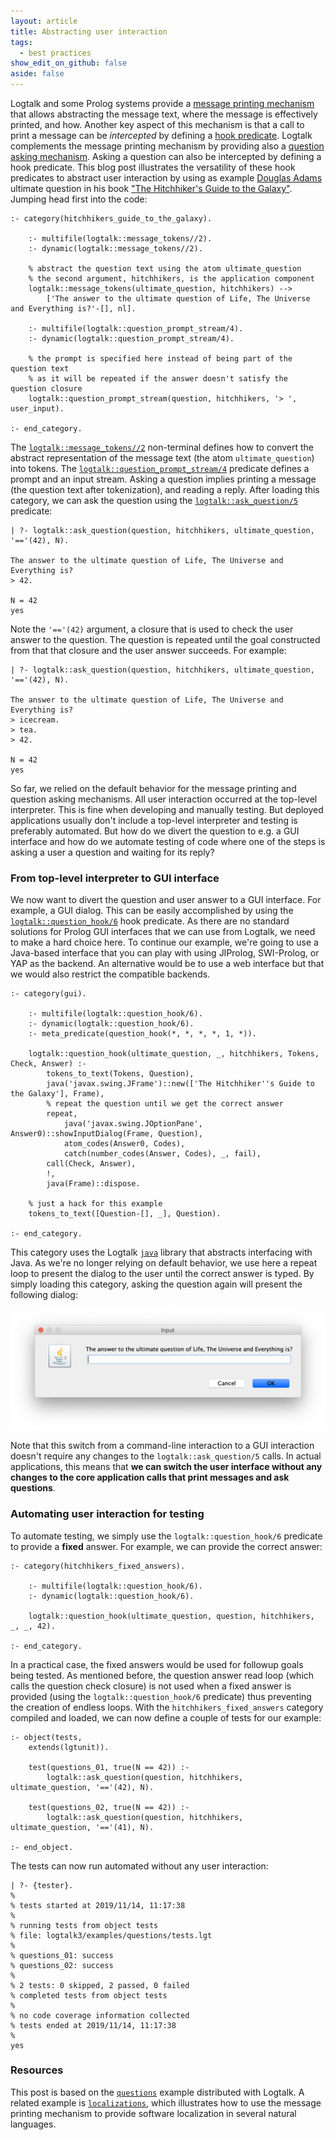 ```yaml
---
layout: article
title: Abstracting user interaction
tags:
  - best practices
show_edit_on_github: false
aside: false
---
```


Logtalk and some Prolog systems provide a
[message printing mechanism](https://logtalk.org/manuals/userman/printing.html)
that allows abstracting the message text, where the message is effectively
printed, and how. Another key aspect of this mechanism is that a call to
print a message can be *intercepted* by defining a
[hook predicate](https://logtalk.org/manuals/glossary.html#term-hook-predicate).
Logtalk complements the message printing mechanism by providing also a
[question asking mechanism](https://logtalk.org/manuals/userman/printing.html#asking-questions).
Asking a question can also be intercepted by defining a hook predicate.
This blog post illustrates the versatility of these hook predicates to
abstract user interaction by using as example [Douglas Adams](https://en.wikipedia.org/wiki/Douglas_Adams)
ultimate question in his book
["The Hitchhiker's Guide to the Galaxy"](https://en.wikipedia.org/wiki/The_Hitchhiker%27s_Guide_to_the_Galaxy).
Jumping head first into the code:

```logtalk
:- category(hitchhikers_guide_to_the_galaxy).

    :- multifile(logtalk::message_tokens//2).
    :- dynamic(logtalk::message_tokens//2).

    % abstract the question text using the atom ultimate_question
    % the second argument, hitchhikers, is the application component
    logtalk::message_tokens(ultimate_question, hitchhikers) -->
        ['The answer to the ultimate question of Life, The Universe and Everything is?'-[], nl].

    :- multifile(logtalk::question_prompt_stream/4).
    :- dynamic(logtalk::question_prompt_stream/4).

    % the prompt is specified here instead of being part of the question text
    % as it will be repeated if the answer doesn't satisfy the question closure
    logtalk::question_prompt_stream(question, hitchhikers, '> ', user_input).

:- end_category.
```

The [`logtalk::message_tokens//2`](https://logtalk.org/manuals/refman/methods/message_tokens_2.html)
non-terminal defines how to convert the abstract representation of the message
text (the atom `ultimate_question`) into tokens. The
[`logtalk::question_prompt_stream/4`](https://logtalk.org/manuals/refman/methods/question_prompt_stream_4.html)
predicate defines a prompt and an input stream. Asking a question implies
printing a message (the question text after tokenization), and reading
a reply. After loading this category, we can ask the question using the [`logtalk::ask_question/5`](https://logtalk.org/manuals/refman/methods/ask_question_5.html)
predicate:

```text
| ?- logtalk::ask_question(question, hitchhikers, ultimate_question, '=='(42), N).

The answer to the ultimate question of Life, The Universe and Everything is?
> 42.

N = 42
yes
```

Note the `'=='(42)` argument, a closure that is used to check the user answer
to the question. The question is repeated until the goal constructed from that
that closure and the user answer succeeds. For example:

```text
| ?- logtalk::ask_question(question, hitchhikers, ultimate_question, '=='(42), N).

The answer to the ultimate question of Life, The Universe and Everything is?
> icecream.
> tea.
> 42.

N = 42
yes
```

So far, we relied on the default behavior for the message printing and question
asking mechanisms. All user interaction occurred at the top-level interpreter.
This is fine when developing and manually testing. But deployed applications
usually don't include a top-level interpreter and testing is preferably
automated. But how do we divert the question to e.g. a GUI interface and how
do we automate testing of code where one of the steps is asking a user a
question and waiting for its reply?

### From top-level interpreter to GUI interface

We now want to divert the question and user answer to a GUI interface. For
example, a GUI dialog. This can be easily accomplished by using the
[`logtalk::question_hook/6`](https://logtalk.org/manuals/refman/methods/question_hook_6.html)
hook predicate. As there are no standard solutions for Prolog GUI interfaces
that we can use from Logtalk, we need to make a hard choice here. To continue
our example, we're going to use a Java-based interface that you can play with
using JIProlog, SWI-Prolog, or YAP as the backend. An alternative would be to
use a web interface but that we would also restrict the compatible backends.

```logtalk
:- category(gui).

    :- multifile(logtalk::question_hook/6).
    :- dynamic(logtalk::question_hook/6).
    :- meta_predicate(question_hook(*, *, *, *, 1, *)).

    logtalk::question_hook(ultimate_question, _, hitchhikers, Tokens, Check, Answer) :-
        tokens_to_text(Tokens, Question),
        java('javax.swing.JFrame')::new(['The Hitchhiker''s Guide to the Galaxy'], Frame),
        % repeat the question until we get the correct answer
        repeat,
            java('javax.swing.JOptionPane', Answer0)::showInputDialog(Frame, Question),
            atom_codes(Answer0, Codes),
            catch(number_codes(Answer, Codes), _, fail),
        call(Check, Answer),
        !,
        java(Frame)::dispose.

    % just a hack for this example
    tokens_to_text([Question-[], _], Question).

:- end_category.
```

This category uses the Logtalk [`java`](https://logtalk.org/library/library_index.html#java)
library that abstracts interfacing with Java. As we're no longer relying on
default behavior, we use here a repeat loop to present the dialog to the
user until the correct answer is typed. By simply loading this category,
asking the question again will present the following dialog:

![Dialog](/blog_images/abstracting_user_interaction_dialog.png "Dialog")

Note that this switch from a command-line interaction to a GUI interaction
doesn't require any changes to the `logtalk::ask_question/5` calls. In
actual applications, this means that **we can switch the user interface
without any changes to the core application calls that print messages and
ask questions**.

### Automating user interaction for testing

To automate testing, we simply use the `logtalk::question_hook/6` predicate to
provide a **fixed** answer. For example, we can provide the correct answer:

```logtalk
:- category(hitchhikers_fixed_answers).

    :- multifile(logtalk::question_hook/6).
    :- dynamic(logtalk::question_hook/6).

    logtalk::question_hook(ultimate_question, question, hitchhikers, _, _, 42).

:- end_category.
```

In a practical case, the fixed answers would be used for followup goals being
tested. As mentioned before, the question answer read loop (which calls the
question check closure) is not used when a fixed answer is provided (using the
`logtalk::question_hook/6` predicate) thus preventing the creation of endless
loops. With the `hitchhikers_fixed_answers` category compiled and loaded, we
can now define a couple of tests for our example:

```logtalk
:- object(tests,
    extends(lgtunit)).

    test(questions_01, true(N == 42)) :-
        logtalk::ask_question(question, hitchhikers, ultimate_question, '=='(42), N).

    test(questions_02, true(N == 42)) :-
        logtalk::ask_question(question, hitchhikers, ultimate_question, '=='(41), N).

:- end_object.
```

The tests can now run automated without any user interaction:

```logtalk
| ?- {tester}.
% 
% tests started at 2019/11/14, 11:17:38
% 
% running tests from object tests
% file: logtalk3/examples/questions/tests.lgt
% 
% questions_01: success
% questions_02: success
% 
% 2 tests: 0 skipped, 2 passed, 0 failed
% completed tests from object tests
% 
% no code coverage information collected
% tests ended at 2019/11/14, 11:17:38
% 
yes
```

### Resources

This post is based on the [`questions`](https://github.com/LogtalkDotOrg/logtalk3/tree/master/examples/questions)
example distributed with Logtalk. A related example is
[`localizations`](https://github.com/LogtalkDotOrg/logtalk3/tree/master/examples/localizations),
which illustrates how to use the message printing mechanism to provide
software localization in several natural languages.
